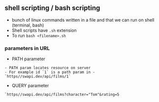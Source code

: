 ## shell scripting / bash scripting

- bunch of linux commands written in a file and
  that we can run on shell (terminal, bash)
- Shell scripts have `.sh` extension
- To run `bash <filename>.sh`

### parameters in URL

- PATH parameter
```
- PATH param locates resource on server
- For example id `1` is a path param in -  `https//swapi.dev/api/films/1`
```
- QUERY parameter
```
`https//swapi.dev/api/films?character="Tom"&rating=5
```
